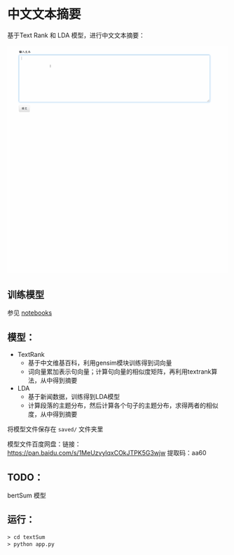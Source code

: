 # 中文文本摘要
基于Text Rank 和 LDA 模型，进行中文文本摘要：

![](./textSum.gif)


## 训练模型
参见 [notebooks](./notebooks)

## 模型：
- TextRank
	- 基于中文维基百科，利用gensim模块训练得到词向量
	- 词向量累加表示句向量；计算句向量的相似度矩阵，再利用textrank算法，从中得到摘要
- LDA
	- 基于新闻数据，训练得到LDA模型
	- 计算段落的主题分布，然后计算各个句子的主题分布，求得两者的相似度，从中得到摘要

将模型文件保存在 `saved/` 文件夹里

模型文件百度网盘：链接：https://pan.baidu.com/s/1MeUzvylqxCOkJTPK5G3wjw 
提取码：aa60
## TODO：
bertSum 模型 

## 运行：

```shell
> cd textSum
> python app.py
```
